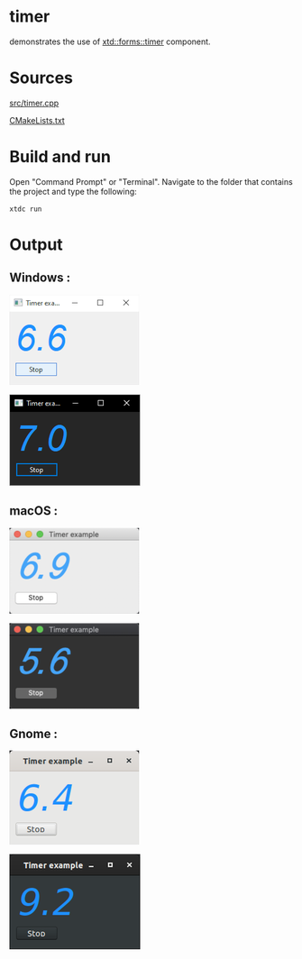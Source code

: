 # timer

demonstrates the use of [xtd::forms::timer](../../../../src/xtd_forms/include/xtd/forms/timer.h) component.

# Sources

[src/timer.cpp](src/timer.cpp)

[CMakeLists.txt](CMakeLists.txt)

# Build and run

Open "Command Prompt" or "Terminal". Navigate to the folder that contains the project and type the following:

```shell
xtdc run
```

# Output

## Windows :

![Screenshot](../../../../docs/pictures/examples/timer_w.png)

![Screenshot](../../../../docs/pictures/examples/timer_wd.png)

## macOS :

![Screenshot](../../../../docs/pictures/examples/timer_m.png)

![Screenshot](../../../../docs/pictures/examples/timer_md.png)

## Gnome :

![Screenshot](../../../../docs/pictures/examples/timer_g.png)

![Screenshot](../../../../docs/pictures/examples/timer_gd.png)
